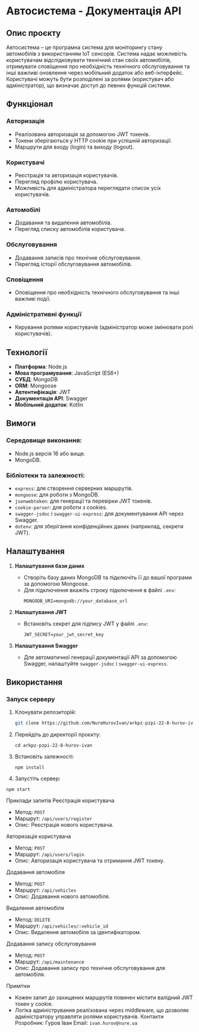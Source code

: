 # Автосистема - Документація API

## Опис проєкту

Автосистема – це програмна система для моніторингу стану автомобілів з використанням IoT сенсорів. Система надає можливість користувачам відслідковувати технічний стан своїх автомобілів, отримувати сповіщення про необхідність технічного обслуговування та інші важливі оновлення через мобільний додаток або веб-інтерфейс. Користувачі можуть бути розподілені за ролями (користувач або адміністратор), що визначає доступ до певних функцій системи.

## Функціонал

### Авторизація
- Реалізована авторизація за допомогою JWT токенів.
- Токени зберігаються у HTTP cookie при успішній авторизації.
- Маршрути для входу (login) та виходу (logout).

### Користувачі
- Реєстрація та авторизація користувачів.
- Перегляд профілю користувача.
- Можливість для адміністратора переглядати список усіх користувачів.

### Автомобілі
- Додавання та видалення автомобілів.
- Перегляд списку автомобілів користувача.
  
### Обслуговування
- Додавання записів про технічне обслуговування.
- Перегляд історії обслуговування автомобілів.

### Сповіщення
- Оповіщення про необхідність технічного обслуговування та інші важливі події.

### Адміністративні функції
- Керування ролями користувачів (адміністратор може змінювати ролі користувачів).

## Технології

- **Платформа**: Node.js
- **Мова програмування**: JavaScript (ES6+)
- **СУБД**: MongoDB
- **ORM**: Mongoose
- **Автентифікація**: JWT
- **Документація API**: Swagger
- **Мобільний додаток**: Kotlin

## Вимоги

### Середовище виконання:
- Node.js версія 16 або вище.
- MongoDB.

### Бібліотеки та залежності:
- `express`: для створення серверних маршрутів.
- `mongoose`: для роботи з MongoDB.
- `jsonwebtoken`: для генерації та перевірки JWT токенів.
- `cookie-parser`: для роботи з cookies.
- `swagger-jsdoc` і `swagger-ui-express`: для документування API через Swagger.
- `dotenv`: для зберігання конфіденційних даних (наприклад, секрети JWT).

## Налаштування

1. **Налаштування бази даних**
   - Створіть базу даних MongoDB та підключіть її до вашої програми за допомогою Mongoose.
   - Для підключення вкажіть строку підключення в файлі `.env`:
     ```
     MONGODB_URI=mongodb://your_database_url
     ```

2. **Налаштування JWT**
   - Встановіть секрет для підпису JWT у файлі `.env`:
     ```
     JWT_SECRET=your_jwt_secret_key
     ```

3. **Налаштування Swagger**
   - Для автоматичної генерації документації API за допомогою Swagger, налаштуйте `swagger-jsdoc` і `swagger-ui-express`.

## Використання

### Запуск серверу
1. Клонувати репозиторій:
   ```bash
   git clone https://github.com/NureHurovIvan/arkpz-pzpi-22-8-hurov-ivan.git
   ```
2. Перейдіть до директорії проєкту:
   ```
   cd arkpz-pzpi-22-8-hurov-ivan
   ```
3. Встановіть залежності:
   ```
   npm install
   ```
4. Запустіть сервер:
```
npm start
```

Приклади запитів
Реєстрація користувача
- Метод: `POST`
- Маршрут: `/api/users/register`
- Опис: Реєстрація нового користувача.

Авторизація користувача
- Метод: `POST`
- Маршрут: `/api/users/login`
- Опис: Авторизація користувача та отримання JWT токену.

Додавання автомобіля
- Метод: `POST`
- Маршрут: `/api/vehicles`
- Опис: Додавання нового автомобіля.

Видалення автомобіля
- Метод: `DELETE`
- Маршрут: `/api/vehicles/:vehicle_id`
- Опис: Видалення автомобіля за ідентифікатором.

Додавання запису обслуговування
- Метод: `POST`
- Маршрут: `/api/maintenance`
- Опис: Додавання запису про технічне обслуговування для автомобіля.

Примітки
- Кожен запит до захищених маршрутів повинен містити валідний JWT токен у cookie.
- Логіка адміністрування реалізована через middleware, що дозволяє адміністратору управляти ролями користувачів.
Контакти
Розробник: Гуров Іван
Email: `ivan.hurov@nure.ua`
